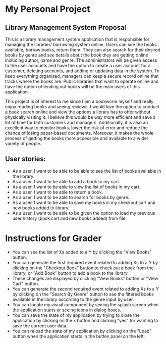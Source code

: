 # My Personal Project

## Library Management System Proposal 

This is a library management system application that is responsible for managing the libraries’ borrowing system online.
Users can see the books available, borrow books, return them. They can also search for their desired books by genre and 
see details about the book they are getting online including author, name and genre. The administrators will be given access
to the user accounts and have the option to create a user account for a customer, deleting accounts, and adding or 
updating data in the system. To keep everything organized, managers can keep a secure record online that tracks where 
the books are. Public libraries that want to operate online and have the option of lending out books will be the main
users of this application.

This project is of interest to me since I am a bookworm myself and really enjoy reading books and seeing reviews. I would 
love the option to conduct a book search online and view the options a library has to offer without physically visiting it. 
I believe this would be way more efficient and save a lot of time for both customers and managers.  Additionally, it is 
also an excellent way to monitor books, lower the risk of error and reduce the chance of losing paper-based documents. 
Moreover, it makes the whole process of getting the books more accessible and available to a wider variety of people.


## User stories:
-   As a user, I want to be able to be able to see the list of books available in the library.
-	As a user, I want to be able to add a book to my cart.
-	As a user, I want to be able to view the list of books in my cart.
-	As a user, I want to be able to return a book. 
-	As a user, I want to be able to search for books by genre.
-   As a user, I want to be able to save my books in my checkout cart and new books added to library.
-   As a user, I want to be able to be given the option to load my previous user history (book cart and new books added) from file. 

# Instructions for Grader
- You can see the list of Xs added to a Y by clicking the "View Books" button.
- You can generate the first required event related to adding Xs to a Y by clicking on the "Checkout Book" button to check out
a book from the library, or "Add Book" button to add a book to the library. 
- These changes are displayed by clicking "View Books" button or "View Cart" button. 
- You can generate the second required event related to adding Xs to a Y by clicking on the "Search By Genre" button to see the
filtered books available in the library according to the genre input by user. 
- You can locate my visual component by seeing the splash screen when the application starts or seeing icons in dialog boxes. 
- You can save the state of my application by trying to close the application by clicking on the x button and clicking "yes" for wanting 
to save the current user data. 
- You can reload the state of my application by clicking on the "Load" button when the application starts in the button panel on the left.